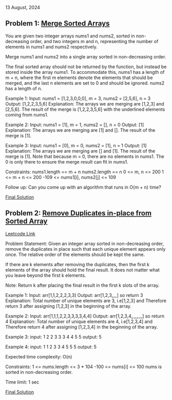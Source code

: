 13 August, 2024

## Problem 1: [Merge Sorted Arrays](https://leetcode.com/problems/merge-sorted-array/description/)

You are given two integer arrays nums1 and nums2, sorted in non-decreasing order, and two integers m and n, representing the number of elements in nums1 and nums2 respectively.

Merge nums1 and nums2 into a single array sorted in non-decreasing order.

The final sorted array should not be returned by the function, but instead be stored inside the array nums1. To accommodate this, nums1 has a length of m + n, where the first m elements denote the elements that should be merged, and the last n elements are set to 0 and should be ignored. nums2 has a length of n.

Example 1:
Input: nums1 = [1,2,3,0,0,0], m = 3, nums2 = [2,5,6], n = 3
Output: [1,2,2,3,5,6]
Explanation: The arrays we are merging are [1,2,3] and [2,5,6].
The result of the merge is [1,2,2,3,5,6] with the underlined elements coming from nums1.

Example 2:
Input: nums1 = [1], m = 1, nums2 = [], n = 0
Output: [1]
Explanation: The arrays we are merging are [1] and [].
The result of the merge is [1].

Example 3:
Input: nums1 = [0], m = 0, nums2 = [1], n = 1
Output: [1]
Explanation: The arrays we are merging are [] and [1].
The result of the merge is [1].
Note that because m = 0, there are no elements in nums1. The 0 is only there to ensure the merge result can fit in nums1.
 

Constraints:
nums1.length == m + n
nums2.length == n
0 <= m, n <= 200
1 <= m + n <= 200
-109 <= nums1[i], nums2[j] <= 109
 

Follow up: Can you come up with an algorithm that runs in O(m + n) time?

[Final Solution](https://leetcode.com/problems/merge-sorted-array/submissions/1366458644)


## Problem 2: [Remove Duplicates in-place from Sorted Array](https://takeuforward.org/data-structure/remove-duplicates-in-place-from-sorted-array/)
[Leetcode Link](https://leetcode.com/problems/remove-duplicates-from-sorted-array/)

Problem Statement: Given an integer array sorted in non-decreasing order, remove the duplicates in place such that each unique element appears only once. The relative order of the elements should be kept the same.

If there are k elements after removing the duplicates, then the first k elements of the array should hold the final result. It does not matter what you leave beyond the first k elements.

Note: Return k after placing the final result in the first k slots of the array.

Example 1:
Input:
 arr[1,1,2,2,2,3,3]
Output:
 arr[1,2,3,_,_,_,_]
    so return 3
Explanation:
 Total number of unique elements are 3, i.e[1,2,3] and Therefore return 3 after assigning [1,2,3] in the beginning of the array.

Example 2:
Input:
 arr[1,1,1,2,2,3,3,3,3,4,4]
Output:
 arr[1,2,3,4,_,_,_,_,_,_,_]
    so return 4
Explanation:
 Total number of unique elements are 4, i.e[1,2,3,4] and Therefore return 4 after assigning [1,2,3,4] in the beginning of the array.

Example 3:
input:
1 2 2 3 3 3 4 4 5 5 
output:
5

Example 4:
input:
1 1 2 3 3 4 5 5 5 
output:
5

Expected time complexity: O(n)

Constraints:
1 <= nums.length <= 3 * 104
-100 <= nums[i] <= 100
nums is sorted in non-decreasing order.

Time limit: 1 sec

[Final Solution](https://leetcode.com/problems/remove-duplicates-from-sorted-array/submissions/1359268751)